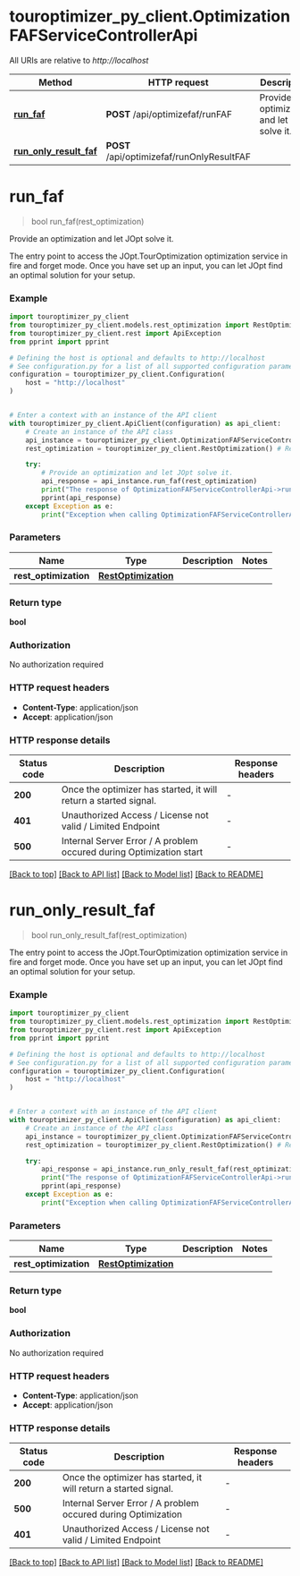 # touroptimizer_py_client.OptimizationFAFServiceControllerApi

All URIs are relative to *http://localhost*

Method | HTTP request | Description
------------- | ------------- | -------------
[**run_faf**](OptimizationFAFServiceControllerApi.md#run_faf) | **POST** /api/optimizefaf/runFAF | Provide an optimization and let JOpt solve it.
[**run_only_result_faf**](OptimizationFAFServiceControllerApi.md#run_only_result_faf) | **POST** /api/optimizefaf/runOnlyResultFAF | 


# **run_faf**
> bool run_faf(rest_optimization)

Provide an optimization and let JOpt solve it.

The entry point to access the JOpt.TourOptimization optimization service in fire and forget mode. Once you have set up an input, you can let JOpt find an optimal solution for your setup.

### Example


```python
import touroptimizer_py_client
from touroptimizer_py_client.models.rest_optimization import RestOptimization
from touroptimizer_py_client.rest import ApiException
from pprint import pprint

# Defining the host is optional and defaults to http://localhost
# See configuration.py for a list of all supported configuration parameters.
configuration = touroptimizer_py_client.Configuration(
    host = "http://localhost"
)


# Enter a context with an instance of the API client
with touroptimizer_py_client.ApiClient(configuration) as api_client:
    # Create an instance of the API class
    api_instance = touroptimizer_py_client.OptimizationFAFServiceControllerApi(api_client)
    rest_optimization = touroptimizer_py_client.RestOptimization() # RestOptimization | 

    try:
        # Provide an optimization and let JOpt solve it.
        api_response = api_instance.run_faf(rest_optimization)
        print("The response of OptimizationFAFServiceControllerApi->run_faf:\n")
        pprint(api_response)
    except Exception as e:
        print("Exception when calling OptimizationFAFServiceControllerApi->run_faf: %s\n" % e)
```



### Parameters


Name | Type | Description  | Notes
------------- | ------------- | ------------- | -------------
 **rest_optimization** | [**RestOptimization**](RestOptimization.md)|  | 

### Return type

**bool**

### Authorization

No authorization required

### HTTP request headers

 - **Content-Type**: application/json
 - **Accept**: application/json

### HTTP response details

| Status code | Description | Response headers |
|-------------|-------------|------------------|
**200** | Once the optimizer has started, it will return a started signal. |  -  |
**401** | Unauthorized Access / License not valid / Limited Endpoint |  -  |
**500** | Internal Server Error / A problem occured during Optimization start |  -  |

[[Back to top]](#) [[Back to API list]](../README.md#documentation-for-api-endpoints) [[Back to Model list]](../README.md#documentation-for-models) [[Back to README]](../README.md)

# **run_only_result_faf**
> bool run_only_result_faf(rest_optimization)



The entry point to access the JOpt.TourOptimization optimization service in fire and forget mode. Once you have set up an input, you can let JOpt find an optimal solution for your setup.

### Example


```python
import touroptimizer_py_client
from touroptimizer_py_client.models.rest_optimization import RestOptimization
from touroptimizer_py_client.rest import ApiException
from pprint import pprint

# Defining the host is optional and defaults to http://localhost
# See configuration.py for a list of all supported configuration parameters.
configuration = touroptimizer_py_client.Configuration(
    host = "http://localhost"
)


# Enter a context with an instance of the API client
with touroptimizer_py_client.ApiClient(configuration) as api_client:
    # Create an instance of the API class
    api_instance = touroptimizer_py_client.OptimizationFAFServiceControllerApi(api_client)
    rest_optimization = touroptimizer_py_client.RestOptimization() # RestOptimization | 

    try:
        api_response = api_instance.run_only_result_faf(rest_optimization)
        print("The response of OptimizationFAFServiceControllerApi->run_only_result_faf:\n")
        pprint(api_response)
    except Exception as e:
        print("Exception when calling OptimizationFAFServiceControllerApi->run_only_result_faf: %s\n" % e)
```



### Parameters


Name | Type | Description  | Notes
------------- | ------------- | ------------- | -------------
 **rest_optimization** | [**RestOptimization**](RestOptimization.md)|  | 

### Return type

**bool**

### Authorization

No authorization required

### HTTP request headers

 - **Content-Type**: application/json
 - **Accept**: application/json

### HTTP response details

| Status code | Description | Response headers |
|-------------|-------------|------------------|
**200** | Once the optimizer has started, it will return a started signal. |  -  |
**500** | Internal Server Error / A problem occured during Optimization |  -  |
**401** | Unauthorized Access / License not valid / Limited Endpoint |  -  |

[[Back to top]](#) [[Back to API list]](../README.md#documentation-for-api-endpoints) [[Back to Model list]](../README.md#documentation-for-models) [[Back to README]](../README.md)

